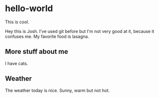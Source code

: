 # hello-world
This is cool.

Hey this is Josh. I've used git before but I'm not very good at it, because it confuses me. My favorite food is lasagna.

## More stuff about me

I have cats.

## Weather

The weather today is nice. Sunny, warm but not hot.